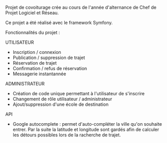 Projet de covoiturage crée au cours de l'année d'alternance de Chef de Projet Logiciel et Réseau.

Ce projet a été réalisé avec le framework Symfony.

Fonctionnalités du projet :

UTILISATEUR
- Inscription / connexion
- Publication / suppression de trajet
- Réservation de trajet
- Confirmation / refus de réservation
- Messagerie instantannée

ADMINISTRATEUR
- Création de code unique permettant à l'utilisateur de s'inscrire
- Changement de rôle utilisateur / administrateur
- Ajout/suppression d'une école de destination

API
- Google autocomplete : permet d'auto-compléter la ville qu'on souhaite entrer. Par la suite la latitude et longitude sont gardés afin de calculer les détours possibles lors de la racherche de trajet.

